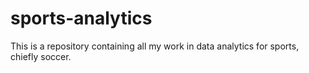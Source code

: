 # sports-analytics
This is a repository containing all my work in data analytics for sports, chiefly soccer.
